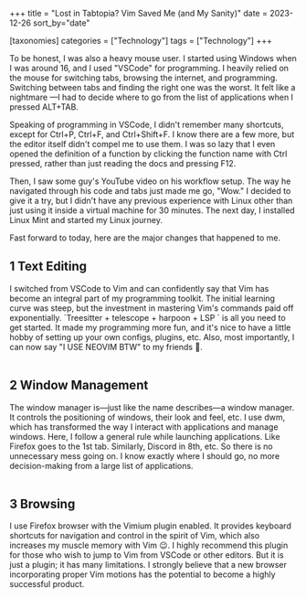 +++
title = "Lost in Tabtopia? Vim Saved Me (and My Sanity)"
date = 2023-12-26
sort_by="date"

[taxonomies]
categories = ["Technology"]
tags = ["Technology"]
+++

To be honest, I was also a heavy mouse user. I started using Windows when I was
around 16, and I used "VSCode" for programming. I heavily relied on the mouse
for switching tabs, browsing the internet, and programming. Switching between
tabs and finding the right one was the worst. It felt like a nightmare  <!-- more --> —I had
to decide where to go from the list of applications when I pressed ALT+TAB. 

Speaking of programming in VSCode, I didn't remember many shortcuts, except for
Ctrl+P, Ctrl+F, and Ctrl+Shift+F. I know there are a few more, but the editor
itself didn't compel me to use them. I was so lazy that I even opened the
definition of a function by clicking the function name with Ctrl pressed, rather
than just reading the docs and pressing F12.

Then, I saw some guy's YouTube video on his workflow setup. The way he navigated
through his code and tabs just made me go, "Wow." I decided to give it a try,
but I didn't have any previous experience with Linux other than just using it
inside a virtual machine for 30 minutes. The next day, I installed Linux Mint
and started my Linux journey.

Fast forward to today, here are the major changes that happened to me.

<h2>1 Text Editing </h2> 
I switched from VSCode to Vim and can confidently say that Vim has become an
integral part of my programming toolkit. The initial learning curve was steep,
but the investment in mastering Vim's commands paid off exponentially.
`Treesitter + telescope + harpoon + LSP ` is all you need to get started. It
made my programming more fun, and it's nice to have a little hobby of setting up
your own configs, plugins, etc. Also, most importantly, I can now say "I USE
NEOVIM BTW" to my friends 🗿.

</br>
</br>

<h2>2 Window Management </h2>
The window manager is—just like the name describes—a window manager. It controls
the positioning of windows, their look and feel, etc. I use dwm, which has
transformed the way I interact with applications and manage windows. Here, I
follow a general rule while launching applications. Like Firefox goes to the 1st
tab. Similarly, Discord in 8th, etc. So there is no unnecessary mess going on. I
know exactly where I should go, no more decision-making from a large list of
applications.

</br>
</br>

<h2>3 Browsing </h2> 
I use Firefox browser with the Vimium plugin enabled. It provides keyboard
shortcuts for navigation and control in the spirit of Vim, which also increases
my muscle memory with Vim 😉. I highly recommend this plugin for those who wish
to jump to Vim from VSCode or other editors. But it is just a plugin; it has
many limitations. I strongly believe that a new browser incorporating proper Vim
motions has the potential to become a highly successful product.

</br>
</br>

